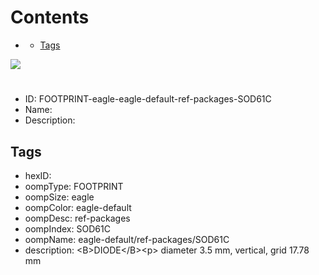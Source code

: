 



Contents
========

* [](#)
	* [Tags](#tags)
  
![][im]
# 

- ID: FOOTPRINT-eagle-eagle-default-ref-packages-SOD61C
- Name: 
- Description: 

## Tags

- hexID: 
- oompType: FOOTPRINT
- oompSize: eagle
- oompColor: eagle-default
- oompDesc: ref-packages
- oompIndex: SOD61C
- oompName: eagle-default/ref-packages/SOD61C
- description: &lt;B&gt;DIODE&lt;/B&gt;&lt;p&gt;&#xD;
diameter 3.5 mm, vertical, grid 17.78 mm



[im]: image.png
